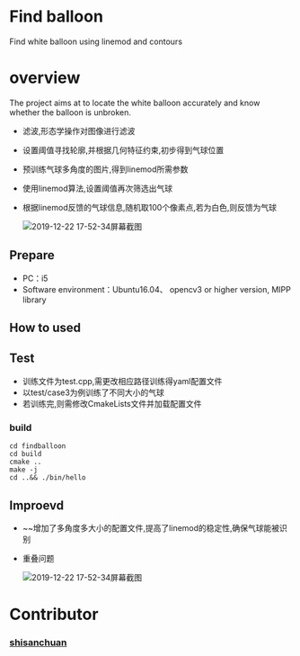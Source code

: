 
# Find balloon
Find white balloon using linemod and contours

# overview

The project aims at to locate the white balloon accurately and know whether the balloon is unbroken.

- 滤波,形态学操作对图像进行滤波

- 设置阈值寻找轮廓,并根据几何特征约束,初步得到气球位置

- 预训练气球多角度的图片,得到linemod所需参数

- 使用linemod算法,设置阈值再次筛选出气球

- 根据linemod反馈的气球信息,随机取100个像素点,若为白色,则反馈为气球

  ![2019-12-22 17-52-34屏幕截图](https://github.com/DorothysDad/findballoon/blob/master/doc/1.png)

## Prepare

- PC：i5
- Software environment：Ubuntu16.04、 opencv3 or higher version, MIPP library

## How to used
## Test
- 训练文件为test.cpp,需更改相应路径训练得yaml配置文件
- 以test/case3为例训练了不同大小的气球
- 若训练完,则需修改CmakeLists文件并加载配置文件
### build

```
cd findballoon
cd build
cmake ..
make -j
cd ..&& ./bin/hello
```
## Improevd
- ~~增加了多角度多大小的配置文件,提高了linemod的稳定性,确保气球能被识别
- 重叠问题

  ![2019-12-22 17-52-34屏幕截图](https://github.com/DorothysDad/findballoon/blob/master/doc/x.gif)

# Contributor 
  ### [shisanchuan](https://github.com/ShiSanChuan)


